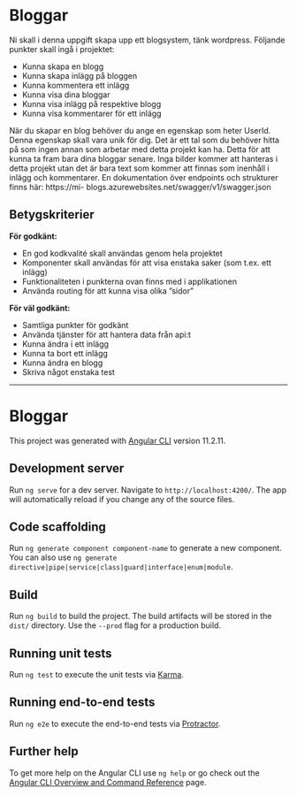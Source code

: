 # Bloggar
Ni skall i denna uppgift skapa upp ett blogsystem, tänk wordpress. Följande punkter skall ingå i
projektet:
- Kunna skapa en blogg
- Kunna skapa inlägg på bloggen
- Kunna kommentera ett inlägg
- Kunna visa dina bloggar
- Kunna visa inlägg på respektive blogg
- Kunna visa kommentarer för ett inlägg

När du skapar en blog behöver du ange en egenskap som heter UserId. Denna egenskap skall vara
unik för dig. Det är ett tal som du behöver hitta på som ingen annan som arbetar med detta projekt
kan ha. Detta för att kunna ta fram bara dina bloggar senare.
Inga bilder kommer att hanteras i detta projekt utan det är bara text som kommer att finnas som
inenhåll i inlägg och kommentarer.
En dokumentation över endpoints och strukturer finns här: https://mi-
blogs.azurewebsites.net/swagger/v1/swagger.json

## Betygskriterier

**För godkänt:**
- En god kodkvalité skall användas genom hela projektet
- Komponenter skall användas för att visa enstaka saker (som t.ex. ett inlägg)
- Funktionaliteten i punkterna ovan finns med i applikationen
- Använda routing för att kunna visa olika ”sidor”

**För väl godkänt:**
- Samtliga punkter för godkänt
- Använda tjänster för att hantera data från api:t
- Kunna ändra i ett inlägg
- Kunna ta bort ett inlägg
- Kunna ändra en blogg
- Skriva något enstaka test

---

# Bloggar

This project was generated with [Angular CLI](https://github.com/angular/angular-cli) version 11.2.11.

## Development server

Run `ng serve` for a dev server. Navigate to `http://localhost:4200/`. The app will automatically reload if you change any of the source files.

## Code scaffolding

Run `ng generate component component-name` to generate a new component. You can also use `ng generate directive|pipe|service|class|guard|interface|enum|module`.

## Build

Run `ng build` to build the project. The build artifacts will be stored in the `dist/` directory. Use the `--prod` flag for a production build.

## Running unit tests

Run `ng test` to execute the unit tests via [Karma](https://karma-runner.github.io).

## Running end-to-end tests

Run `ng e2e` to execute the end-to-end tests via [Protractor](http://www.protractortest.org/).

## Further help

To get more help on the Angular CLI use `ng help` or go check out the [Angular CLI Overview and Command Reference](https://angular.io/cli) page.
